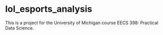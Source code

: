 # lol_esports_analysis
This is a project for the University of Michigan course EECS 398: Practical Data Science.
